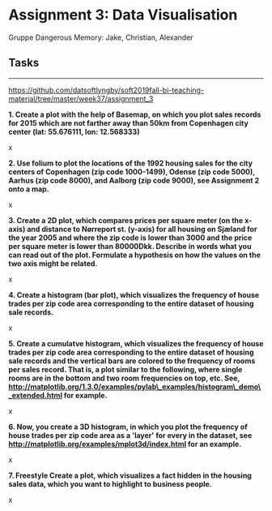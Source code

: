 # Assignment 3: Data Visualisation

Gruppe Dangerous Memory: Jake, Christian, Alexander

## Tasks
---

https://github.com/datsoftlyngby/soft2019fall-bi-teaching-material/tree/master/week37/assignment_3


**1. Create a plot with the help of Basemap, on which you plot sales records for 2015 which are not farther away than 50km from Copenhagen city center (lat: 55.676111, lon: 12.568333)**

x

**2. Use folium to plot the locations of the 1992 housing sales for the city centers of Copenhagen (zip code 1000-1499), Odense (zip code 5000), Aarhus (zip code 8000), and Aalborg (zip code 9000), see Assignment 2 onto a map.**

x

**3. Create a 2D plot, which compares prices per square meter (on the x-axis) and distance to Nørreport st. (y-axis) for all housing on Sjæland for the year 2005 and where the zip code is lower than 3000 and the price per square meter is lower than 80000Dkk. Describe in words what you can read out of the plot. Formulate a hypothesis on how the values on the two axis might be related.**

x

**4. Create a histogram (bar plot), which visualizes the frequency of house trades per zip code area corresponding to the entire dataset of housing sale records.**

x

**5. Create a cumulatve histogram, which visualizes the frequency of house trades per zip code area corresponding to the entire dataset of housing sale records and the vertical bars are colored to the frequency of rooms per sales record. That is, a plot similar to the following, where single rooms are in the bottom and two room frequencies on top, etc. See, http://matplotlib.org/1.3.0/examples/pylab\_examples/histogram\_demo\_extended.html for example.**

x

**6. Now, you create a 3D histogram, in which you plot the frequency of house trades per zip code area as a 'layer' for every in the dataset, see http://matplotlib.org/examples/mplot3d/index.html for an example.**

x

**7. Freestyle Create a plot, which visualizes a fact hidden in the housing sales data, which you want to highlight to business people.**

x
